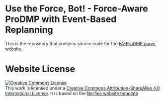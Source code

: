 # Use the Force, Bot! - Force-Aware ProDMP with Event-Based Replanning

This is the repository that contains source code for the [FA-ProDMP paper website](https://intuitive-robots.github.io/FA-ProDMP/).


# Website License
<a rel="license" href="http://creativecommons.org/licenses/by-sa/4.0/"><img alt="Creative Commons License" style="border-width:0" src="https://i.creativecommons.org/l/by-sa/4.0/88x31.png" /></a><br />This work is licensed under a <a rel="license" href="http://creativecommons.org/licenses/by-sa/4.0/">Creative Commons Attribution-ShareAlike 4.0 International License</a>. It is based on the [Nerfies website template](https://github.com/nerfies/nerfies.github.io/tree/main)
